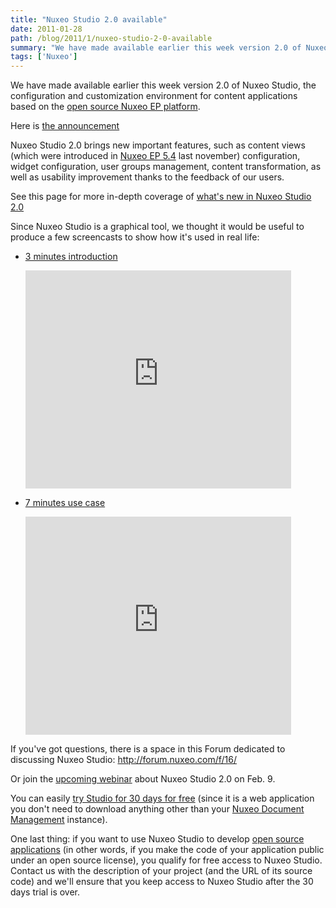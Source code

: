 ```yaml
---
title: "Nuxeo Studio 2.0 available"
date: 2011-01-28
path: /blog/2011/1/nuxeo-studio-2-0-available
summary: "We have made available earlier this week version 2.0 of Nuxeo Studio, the configuration and customization environment for content applications based on the open source Nuxeo EP platform."
tags: ['Nuxeo']
---
```


We have made available earlier this week version 2.0 of Nuxeo Studio, the configuration and customization environment for content applications based on the <a href="http://www.nuxeo.com/en/products/enterprise-platform">open source Nuxeo EP platform</a>.

Here is <a href="http://www.nuxeo.com/en/about/news/nuxeo-studio-2.0-now-available">the announcement</a>

Nuxeo Studio 2.0 brings new important features, such as content views (which were introduced in <a href="http://www.nuxeo.com/en/about/news/nuxeo-upgrades-osgi-infrastructure">Nuxeo EP 5.4</a> last november) configuration, widget configuration, user groups management, content transformation, as well as usability improvement thanks to the feedback of our users.

<!-- more -->

See this page for more in-depth coverage of <a href="http://www.nuxeo.com/en/products/studio/whats-new-v2">what's new in Nuxeo Studio 2.0</a>

Since Nuxeo Studio is a graphical tool, we thought it would be useful to produce a few screencasts to show how it's used in real life:

<ul>

<li><p><a href="https://www.youtube.com/watch?v=CQ2tk-cfxGk">3 minutes introduction</a></p>

<p><iframe width="425" height="349" src="https://www.youtube.com/embed/cSgN4gTsxjk" frameborder="0" allowfullscreen></iframe></p></li>

<li><p><a href="https://www.youtube.com/watch?v=B_ebqAp_owk">7 minutes use case</a></p>

<p><iframe width="425" height="349" src="https://www.youtube.com/embed/B_ebqAp_owk" frameborder="0" allowfullscreen></iframe></p></li>

</ul>

If you've got questions, there is a space in this Forum dedicated to discussing Nuxeo Studio: <a href="http://forum.nuxeo.com/f/16/">http://forum.nuxeo.com/f/16/</a>

Or join the <a href="http://www.nuxeo.com/en/about/events/event-nuxeo-studio-2">upcoming webinar</a> about Nuxeo Studio 2.0 on Feb. 9.

You can easily <a href="https://connect.nuxeo.com/nuxeo/site/connect/trial/form">try Studio for 30 days for free</a> (since it is a web application you don't need to download anything other than your <a href="http://www.nuxeo.com/en/products/document-management">Nuxeo Document Management</a> instance).

One last thing: if you want to use Nuxeo Studio to develop <a href="http://www.nuxeo.com/en/products/make-it-your-own">open source applications</a> (in other words, if you make the code of your application public under an open source license), you qualify for free access to Nuxeo Studio. Contact us with the description of your project (and the URL of its source code) and we'll ensure that you keep access to Nuxeo Studio after the 30 days trial is over.

